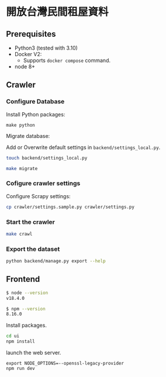 # 開放台灣民間租屋資料

## Prerequisites

- Python3 (tested with 3.10)
- Docker V2:
  - Supports `docker compose` command.
- node 8+

## Crawler

### Configure Database

Install Python packages:

```make
make python
```

Migrate database:

Add or Overwrite default settings in `backend/settings_local.py`.

```bash
touch backend/settings_local.py
```

```bash
make migrate
```

### Cofigure crawler settings

Configure Scrapy settings:

```bash
cp crawler/settings.sample.py crawler/settings.py
```

### Start the crawler

```bash
make crawl
```

### Export the dataset

```bash
python backend/manage.py export --help
```

## Frontend

```bash
$ node --version
v18.4.0

$ npm --version
8.16.0
```

Install packages.

```bash
cd ui
npm install
```

launch the web server.

```
export NODE_OPTIONS=--openssl-legacy-provider
npm run dev
```

